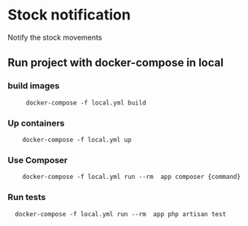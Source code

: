 # Stock notification
Notify the stock movements

## Run project with docker-compose in local
### build images
```shell script
     docker-compose -f local.yml build
```
### Up containers 
```shell script
    docker-compose -f local.yml up
```

### Use Composer 
```shell script
    docker-compose -f local.yml run --rm  app composer {command}
```

### Run tests 
```shell script
  docker-compose -f local.yml run --rm  app php artisan test
```
